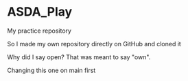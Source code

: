 # ASDA_Play
My practice repository

So I made my own repository directly on GitHub and cloned it

Why did I say open? That was meant to say "own".

Changing this one on main first

